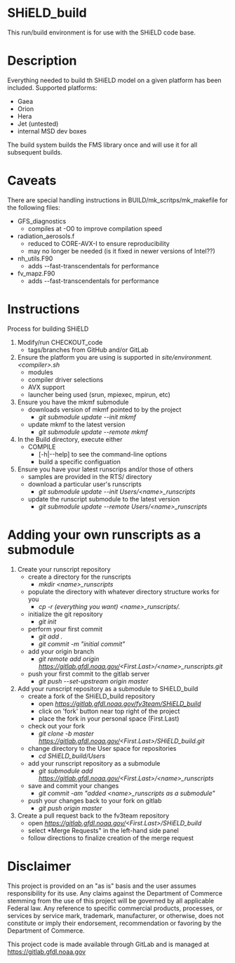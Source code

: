 # SHiELD_build

This run/build environment is for use with the SHiELD code base.


# Description

Everything needed to build th SHiELD model on a given platform has been included.
Supported platforms:
  * Gaea
  * Orion
  * Hera
  * Jet (untested)
  * internal MSD dev boxes

The build system builds the FMS library once and will use it for all subsequent
builds.


# Caveats

There are special handling instructions in BUILD/mk_scritps/mk_makefile for
the following files:
  * GFS_diagnostics
     - compiles at -O0 to improve compilation speed
  * radiation_aerosols.f
     - reduced to CORE-AVX-I to ensure reproducibility
     - may no longer be needed (is it fixed in newer versions of Intel??)
  * nh_utils.F90
     - adds --fast-transcendentals for performance
  * fv_mapz.F90
     - adds --fast-transcendentals for performance


# Instructions

Process for building SHiELD

1. Modify/run CHECKOUT_code
   * tags/branches from GitHub and/or GitLab
2. Ensure the platform you are using is supported in *site/environment.\<compiler\>.sh*
   *  modules
   *  compiler driver selections
   *  AVX support
   *  launcher being used (srun, mpiexec, mpirun, etc)
3. Ensure you have the mkmf submodule
   * downloads version of mkmf pointed to by the project
     - *git submodule update --init mkmf*
   * update mkmf to the latest version
     - *git submodule update --remote mkmf*
4. In the Build directory, execute either
   * COMPILE
     - [-h|--help] to see the command-line options
     - build a specific configuation
5. Ensure you have your latest runscrips and/or those of others
   * samples are provided in the RTS/ directory
   * download a particular user's runscripts
     - *git submodule update --init Users/\<name\>_runscripts*
   * update the runscript submodule to the latest version
     - *git submodule update --remote Users/\<name\>_runscripts*


# Adding your own runscripts as a submodule

1. Create your runscript repository
   * create a directory for the runscripts
     - *mkdir \<name\>_runscripts*
   * populate the directory with whatever directory structure works for you
     - *cp -r (everything you want) \<name\>_runscripts/.*
   * initialize the git repository
     - *git init*
   * perform your first commit
     - *git add .*
     - *git commit -m "initial commit"*
   * add your origin branch
     - *git remote add origin https://gitlab.gfdl.noaa.gov/<First.Last\>/<name\>_runscripts.git*
   * push your first commit to the gitlab server
     - *git push --set-upstream origin master*
2. Add your runscript repository as a submodule to SHiELD_build
   * create a fork of the SHiELD_build repository
     - open *https://gitlab.gfdl.noaa.gov/fv3team/SHiELD_build*
     - click on 'fork' button near top right of the project
     - place the fork in your personal space (First.Last)
   * check out your fork
     - *git clone -b master https://gitlab.gfdl.noaa.gov/<First.Last\>/SHiELD_build.git*
   * change directory to the User space for repositories
     - *cd SHiELD_build/Users*
   * add your runscript repository as a submodule
     - *git submodule add https://gitlab.gfdl.noaa.gov/<First.Last\>/\<name\>_runscripts*
   * save and commit your changes
     - *git commit -am "added \<name\>_runscripts as a submodule"*
   * push your changes back to your fork on gitlab
     - *git push origin master*
3. Create a pull request back to the fv3team repository
   * open *https://gitlab.gfdl.noaa.gov/<First.Last\>/SHiELD_build*
   * select *Merge Requests" in the left-hand side panel
   * follow directions to finalize creation of the merge request


# Disclaimer

This project is provided on an "as is" basis and the user assumes responsibility
for its use. Any claims against the Department of Commerce stemming from the
use of this project will be governed by all applicable Federal law. Any reference to
specific commercial products, processes, or services by service mark, trademark,
manufacturer, or otherwise, does not constitute or imply their endorsement,
recommendation or favoring by the Department of Commerce.

This project code is made available through GitLab and is managed
at https://gitlab.gfdl.noaa.gov
